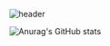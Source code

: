 ![header](https://capsule-render.vercel.app/api?type=speech&color=A3DCBE&height=1200px&section=header&text=rang.dev&fontColor=fffff&fontSize=36)

![Anurag's GitHub stats](https://github-readme-stats.vercel.app/api?username=rangrang-53&show_icons=true)

